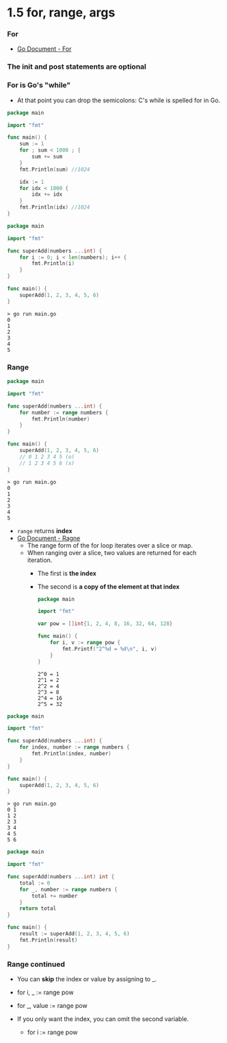 # 1.5 for, range, args

### For
- [Go Document - For](https://go.dev/tour/flowcontrol/1) 

### The init and post statements are optional
### For is Go's "while"
- At that point you can drop the semicolons: C's while is spelled for in Go.

```go
package main

import "fmt"

func main() {
	sum := 1
    for ; sum < 1000 ; {
        sum += sum
	}
    fmt.Println(sum) //1024

    idx := 1
    for idx < 1000 {
        idx += idx
	}
    fmt.Println(idx) //1024
}
```

```go
package main

import "fmt"

func superAdd(numbers ...int) {
    for i := 0; i < len(numbers); i++ {
	    fmt.Println(i) 
	}
}

func main() {
	superAdd(1, 2, 3, 4, 5, 6)
}
``` 

```console
> go run main.go
0
1
2
3
4
5
```


### Range

```go
package main

import "fmt"

func superAdd(numbers ...int) {
	for number := range numbers {
	    fmt.Println(number) 
	}
}

func main() {
	superAdd(1, 2, 3, 4, 5, 6)
    // 0 1 2 3 4 5 (o)
    // 1 2 3 4 5 6 (x)
}
``` 

```console
> go run main.go
0
1
2
3
4
5
```
- `range` returns **index**
- [Go Document - Ragne](https://go.dev/tour/moretypes/16)
    - The range form of the for loop iterates over a slice or map.
    - When ranging over a slice, two values are returned for each iteration. 
        - The first is **the index**
        - The second is **a copy of the element at that index**
            ```go
            package main

            import "fmt"

            var pow = []int{1, 2, 4, 8, 16, 32, 64, 128}

            func main() {
                for i, v := range pow {
                    fmt.Printf("2^%d = %d\n", i, v)
                }
            }
            ```

            ```console
            2^0 = 1
            2^1 = 2
            2^2 = 4
            2^3 = 8
            2^4 = 16
            2^5 = 32
            ```

```go
package main

import "fmt"

func superAdd(numbers ...int) {
	for index, number := range numbers {
	    fmt.Println(index, number) 
	}
}

func main() {
	superAdd(1, 2, 3, 4, 5, 6)
}
``` 

```console
> go run main.go
0 1
1 2
2 3
3 4
4 5
5 6
```


```go
package main

import "fmt"

func superAdd(numbers ...int) int {
	total := 0
	for _, number := range numbers {
		total += number
	}
	return total
}

func main() {
	result := superAdd(1, 2, 3, 4, 5, 6)
	fmt.Println(result)
}
```

### Range continued
- You can **skip** the index or value by assigning to _.

- for i, _ := range pow
- for _, value := range pow
- If you only want the index, you can omit the second variable.
    - for i := range pow


